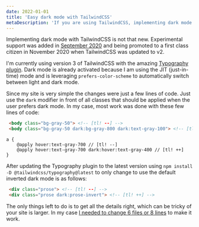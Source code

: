 ```yaml
---
date: 2022-01-01
title: 'Easy dark mode with TailwindCSS'
metaDescription: 'If you are using TailwindCSS, implementing dark mode is super simple.'
---
```


Implementing dark mode with TailwindCSS is not that new. Experimental support was added in [September 2020](https://github.com/tailwindlabs/tailwindcss/pull/2279) and being promoted to a first class citizen in November 2020 when TailwindCSS was updated to v2.

I'm currently using version 3 of TailwindCSS with the amazing [Typography plugin](https://tailwindcss.com/docs/typography-plugin). Dark mode is already activated because I am using the JIT (just-in-time) mode and is leveraging `prefers-color-scheme` to automatically switch between light and dark mode.

Since my site is very simple the changes were just a few lines of code. Just use the `dark` modifier in front of all classes that should be applied when the user prefers dark mode. In my case, most work was done with these few lines of code:

```html
 <body class="bg-gray-50"> <!-- [tl! --] -->
 <body class="bg-gray-50 dark:bg-gray-800 dark:text-gray-100"> <!-- [tl! ++] -->
```

```postcss
a {
    @apply hover:text-gray-700 // [tl! --]
    @apply hover:text-gray-700 dark:hover:text-gray-400 // [tl! ++]
}
```

After updating the Typography plugin to the latest version using `npm install -D @tailwindcss/typography@latest` to only change to use the default inverted dark mode is as follows:

```html
 <div class="prose"> <!-- [tl! --] -->
 <div class="prose dark:prose-invert"> <!-- [tl! ++] -->
```

The only things left to do is to get all the details right, which can be tricky of your site is larger. In my case [I needed to change 6 files or 8 lines](https://github.com/timkley/tim-kleyersburg.de/pull/13/files) to make it work.